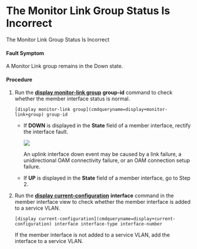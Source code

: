 The Monitor Link Group Status Is Incorrect
==========================================

The Monitor Link Group Status Is Incorrect

#### Fault Symptom

A Monitor Link group remains in the Down state.


#### Procedure

1. Run the [**display monitor-link group**](cmdqueryname=display+monitor-link+group) **group-id** command to check whether the member interface status is normal.
   
   
   ```
   [display monitor-link group](cmdqueryname=display+monitor-link+group) group-id
   ```
   * If **DOWN** is displayed in the **State** field of a member interface, rectify the interface fault.
     
     ![](public_sys-resources/note_3.0-en-us.png) 
     
     An uplink interface down event may be caused by a link failure, a unidirectional OAM connectivity failure, or an OAM connection setup failure.
   * If **UP** is displayed in the **State** field of a member interface, go to Step 2.
2. Run the [**display current-configuration**](cmdqueryname=display+current-configuration) **interface** command in the member interface view to check whether the member interface is added to a service VLAN.
   
   
   ```
   [display current-configuration](cmdqueryname=display+current-configuration) interface interface-type interface-number
   ```
   
   If the member interface is not added to a service VLAN, add the interface to a service VLAN.